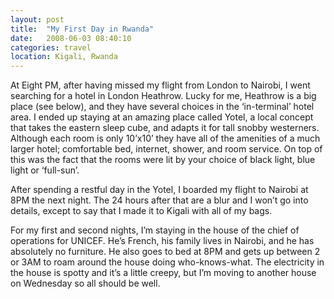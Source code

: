 ```yaml
---
layout: post
title:  "My First Day in Rwanda"
date:   2008-06-03 08:40:10
categories: travel
location: Kigali, Rwanda
---
```


At Eight PM, after having missed my flight from London to Nairobi, I went searching for a hotel in London Heathrow. Lucky for me, Heathrow is a big place (see below), and they have several choices in the ‘in-terminal’ hotel area. I ended up staying at an amazing place called Yotel, a local concept that takes the eastern sleep cube, and adapts it for tall snobby westerners. Although each room is only 10’x10’ they have all of the amenities of a much larger hotel; comfortable bed, internet, shower, and room service. On top of this was the fact that the rooms were lit by your choice of black light, blue light or ‘full-sun’.

After spending a restful day in the Yotel, I boarded my flight to Nairobi at 8PM the next night. The 24 hours after that are a blur and I won’t go into details, except to say that I made it to Kigali with all of my bags.

For my first and second nights, I’m staying in the house of the chief of operations for UNICEF. He’s French, his family lives in Nairobi, and he has absolutely no furniture. He also goes to bed at 8PM and gets up between 2 or 3AM to roam around the house doing who-knows-what. The electricity in the house is spotty and it’s a little creepy, but I’m moving to another house on Wednesday so all should be well. </p>
